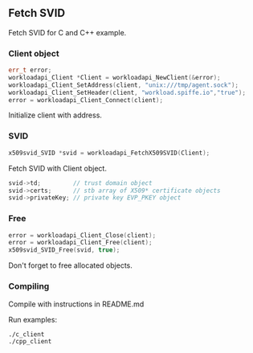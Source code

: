 ## Fetch SVID

Fetch SVID for C and C++ example.

### Client object
``` C++
err_t error;
workloadapi_Client *Client = workloadapi_NewClient(&error);
workloadapi_Client_SetAddress(client, "unix:///tmp/agent.sock");
workloadapi_Client_SetHeader(client, "workload.spiffe.io","true");
error = workloadapi_Client_Connect(client);
```
Initialize client with address.

### SVID
``` C++
x509svid_SVID *svid = workloadapi_FetchX509SVID(Client);
```
Fetch SVID with Client object.
``` C++
svid->td;         // trust domain object
svid->certs;      // stb array of X509* certificate objects
svid->privateKey; // private key EVP_PKEY object
```

### Free
``` C++
error = workloadapi_Client_Close(client);
error = workloadapi_Client_Free(client);
x509svid_SVID_Free(svid, true);
```
Don't forget to free allocated objects.

### Compiling
Compile with instructions in README.md

Run examples: 
``` bash
./c_client
./cpp_client
```